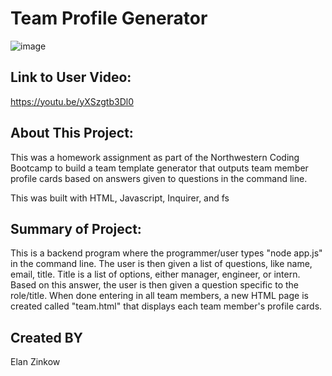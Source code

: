 # Team Profile Generator

![image](https://user-images.githubusercontent.com/71417500/101861309-5593ff00-3b35-11eb-84ae-1c6e38524292.png)

## Link to User Video:

https://youtu.be/yXSzgtb3Dl0

## About This Project:

This was a homework assignment as part of the Northwestern Coding Bootcamp to build a team template generator that outputs team member profile cards based on answers given to questions in the command line.

This was built with HTML, Javascript, Inquirer, and fs 

## Summary of Project:

This is a backend program where the programmer/user types "node app.js" in the command line. The user is then given a list of questions, like name, email, title. Title is a list of options, either manager, engineer, or intern. Based on this answer, the user is then given a question specific to the role/title. When done entering in all team members, a new HTML page is created called "team.html" that displays each team member's profile cards.

## Created BY

Elan Zinkow
